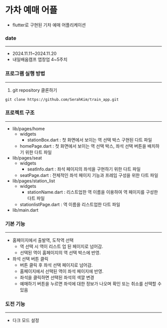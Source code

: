 # 가차 예매 어플

- flutter로 구현된 기차 예매 어플리케이션

### date

---

- 2024.11.11~2024.11.20
- 내일배움캠프 앱창업 4~5주치

### 프로그램 실행 방법

---

1. git repository 클론하기

```
git clone https://github.com/SerahKim/train_app.git
```

### 프로젝트 구조

---

- lib/pages/home
  - widgets
    - stationBox.dart : 첫 화면에서 보이는 역 선택 박스 구현된 다트 파일
  - homePage.dart : 첫 화면에서 보이는 역 선택 박스, 좌석 선택 버튼을 배치하기 위한 다트 파일
- lib/pages/seat
  - widgets
    - seatInfo.dart : 좌석 페이지의 좌석을 구현하기 위한 다트 파일
  - seatPage.dart : 전체적인 좌석 페이지 기능과 프레임 구성을 위한 다트 파일
- lib/pages/station_list
  - widgets
    - stationName.dart : 리스트업한 역 이름을 이용하여 역 페이지를 구성한 다트 파일
  - stationlistPage.dart : 역 이름을 리스트업한 다트 파일
- lib/main.dart

### 기본 기능

---

- 홈페이지에서 출발역, 도착역 선택
  - 역 선택 시 역이 리스트 업 된 페이지로 넘어감.
  - 선택된 역이 홈페이지의 역 선택 박스에 반영.
- 좌석 선택 버튼 클릭
  - 버튼 클릭 후 좌석 선택 페이지로 넘어감.
  - 홈페이지에서 선택된 역이 좌석 페이지에 반영.
  - 좌석을 클릭하면 선택된 좌석의 색깔 변경
  - 예매하기 버튼을 누르면 좌석에 대한 정보가 나오며 확인 또는 취소를 선택할 수 있음

### 도전 기능

---

- 다크 모드 설정
